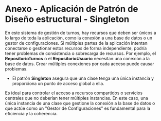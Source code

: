# Anexo - Aplicación de Patrón de Diseño estructural - Singleton
En este sistema de gestión de turnos, hay recursos que deben ser únicos a lo largo de toda la aplicación, como la conexión a una base de datos o un gestor de configuraciones. Si múltiples partes de la aplicación intentan conectarse o gestionar estos recursos de forma independiente, podría tener problemas de consistencia o sobrecarga de recursos. Por ejemplo, el **RepositorioTurnos** o el **RepositorioUsuario** necesitan una conexión a la base de datos. Crear múltiples conexiones por cada acceso puede causar problemas.

- El patrón **Singleton** asegura que una clase tenga una única instancia y proporciona un punto de acceso global a ella.

Es ideal para controlar el acceso a recursos compartidos o servicios centrales que no deberían tener múltiples instancias. En este caso, una única instancia de una clase que gestione la conexión a la base de datos o que actúe como un "Gestor de Configuraciones" es fundamental para la eficiencia y la coherencia.
